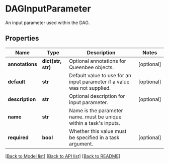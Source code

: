 # DAGInputParameter

An input parameter used within the DAG.
## Properties
Name | Type | Description | Notes
------------ | ------------- | ------------- | -------------
**annotations** | **dict(str, str)** | Optional annotations for Queenbee objects. | [optional] 
**default** | **str** | Default value to use for an input parameter if a value was not supplied. | [optional] 
**description** | **str** | Optional description for input parameter. | [optional] 
**name** | **str** | Name is the parameter name. must be unique within a task&#39;s inputs. | 
**required** | **bool** | Whether this value must be specified in a task argument. | [optional] 

[[Back to Model list]](../README.md#documentation-for-models) [[Back to API list]](../README.md#documentation-for-api-endpoints) [[Back to README]](../README.md)


